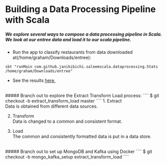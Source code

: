 # Building a Data Processing Pipeline with Scala
##### We explore several ways to compose a data processing pipeline in Scala. We look at our entree data and load it to our scala pipeline.

- Run the app to classify restaurants from data downloaded at(/home/graham/Downloads/entree):
````
sbt "runMain com.github.janikibichi.saleemscala.dataprocessing.Stats /home/graham/Downloads/entree"
````
- See the results [here.](https://asciinema.org/a/4U80cKuZarkPnnedgjNPkyzwI)
<br>
##### Branch out to explore the Extract Transform Load process:
````
$ git checkout -b extract_transform_load master
````
1. Extract<br>
Data is obtained from different data sources.

2. Transform<br>
Data is changed to a common and consistent format.

3. Load<br>
The common and consistently formatted data is put in a data store.
<br>
##### Branch out to set up MongoDB and Kafka using Docker
````
$ git checkout -b mongo_kafka_setup extract_transform_load
````


